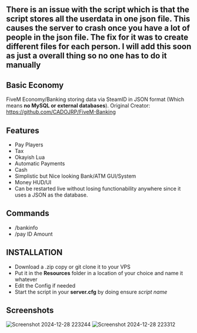 ## There is an issue with the script which is that the script stores all the userdata in one json file. This causes the server to crash once you have a lot of people in the json file. The fix for it was to create different files for each person. **I will add this soon as just a overall thing so no one has to do it manually**

## Basic Economy
FiveM Economy/Banking storing data via SteamID in JSON format (Which means **no MySQL or external databases**). Original Creator: https://github.com/CADOJRP/FiveM-Banking

## Features
* Pay Players
* Tax
* Okayish Lua
* Automatic Payments
* Cash
* Simplistic but Nice looking Bank/ATM GUI/System
* Money HUD/UI
* Can be restarted live without losing functionability anywhere since it uses a JSON as the database.

## Commands
* /bankinfo
* /pay ID Amount

## INSTALLATION
* Download a .zip copy or git clone it to your VPS
* Put it in the **Resources** folder in a location of your choice and name it whatever
* Edit the Config if needed
* Start the script in your **server.cfg** by doing ensure *script name*

## Screenshots
![Screenshot 2024-12-28 223244](https://github.com/user-attachments/assets/6102af3e-fca7-4eca-a8b2-95c2d949a59b)
![Screenshot 2024-12-28 223312](https://github.com/user-attachments/assets/5c109d3c-03f0-40dc-a613-df97c4658d51)
